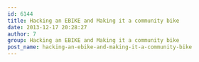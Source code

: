 ```yaml
---
id: 6144
title: Hacking an EBIKE and Making it a community bike
date: 2013-12-17 20:28:27
author: 7
group: Hacking an EBIKE and Making it a community bike
post_name: hacking-an-ebike-and-making-it-a-community-bike
---
```


